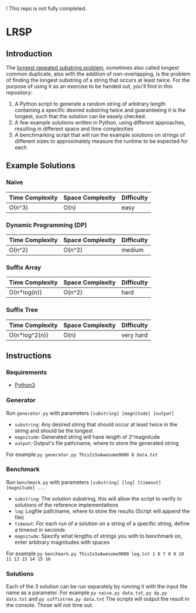 ! This repo is not fully completed.

# LRSP
## Introduction
The [longest repeated substring problem](https://en.wikipedia.org/wiki/Longest_repeated_substring_problem), sometimes also called longest common duplicate, also with the addition of non-overlapping, is the problem of finding the longest substring of a string that occurs at least twice.
For the purpose of using it as an exercise to be handed out, you'll find in this repository:
1. A Python script to generate a random string of arbitrary length containing a specific desired substring twice and guaranteeing it is the longest, such that the solution can be easely checked.
2. A few example solutions written in Python, using different approaches, resulting in different space and time complexities
3. A benchmarking script that will run the example solutions on strings of different sizes to approximately measure the runtime to be expected for each

## Example Solutions
### Naive
| Time Complexity | Space Complexity | Difficulty |
| --------------- | ---------------- | -----------|
| O(n^3)          | O(n)             | easy       |

### Dynamic Programming (DP)
| Time Complexity | Space Complexity | Difficulty |
| --------------- | ---------------- | -----------|
| O(n^2)          | O(n^2)           | medium     |

### Suffix Array
| Time Complexity | Space Complexity | Difficulty |
| --------------- | ---------------- | -----------|
| O(n*log(n))     | O(n^2)           | hard       |

### Suffix Tree
| Time Complexity | Space Complexity | Difficulty |
| --------------- | ---------------- | -----------|
| O(n*log^2(n))   | O(n)             | very hard  |

## Instructions
### Requirements
- [Python3](https://www.python.org/downloads/)

### Generator
Run `generator.py` with parameters `[substring] [magnitude] [output]`
- `substring`: Any desired string that should occur at least twice in the string and should be the longest
- `magnitude`: Generated string will have length of 2^magnitude
- `output`: Output's file path/name, where to store the generated string

For example `py generator.py ThisIsSoAwesome9000 8 data.txt`
### Benchmark
Run `benchmark.py` with parameters `[substring] [log] [timeout] [magnitude] ...`
- `substring`: The solution substring, this will allow the script to verify to solutions of the reference implementations
- `log`: Logfile path/name, where to store the results (Script will append the file)
- `timeout`: For each run of a solution on a string of a specific string, define a timeout in seconds 
- `magnitude`: Specify what lengths of strings you with to benchmark on, enter arbitrary magnitudes with spaces

For example `py benchmark.py ThisIsSoAwesome9000 log.txt 1 6 7 8 9 10 11 12 13 14 15 16`
### Solutions
Each of the 3 solution can be run separately by running it with the input file name as a parameter.
For example `py naive.py data.txt`, `py dp.py data.txt` and `py suffixtree.py data.txt`
The scripts will output the result in the console.
Those will not time out.
